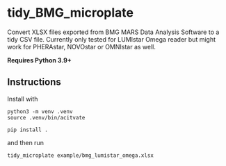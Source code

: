 # tidy_BMG_microplate
Convert XLSX files exported from BMG MARS Data Analysis Software to a tidy CSV file. Currently only tested for LUMIstar Omega reader but might work for PHERAstar, NOVOstar or OMNIstar as well. 

**Requires Python 3.9+**

## Instructions
Install with 

```
python3 -m venv .venv
source .venv/bin/acitvate

pip install .
``` 
and then run 
```
tidy_microplate example/bmg_lumistar_omega.xlsx
```
